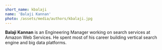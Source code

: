 ```yaml
---
short_name: kbalaji
name: 'Balaji Kannan'
photo: /assets/media/authors/kbalaji.jpg
---
```


**Balaji Kannan** is an Engineering Manager working on search services at Amazon Web Services. He spent most of his career building vertical search engine and big data platforms.